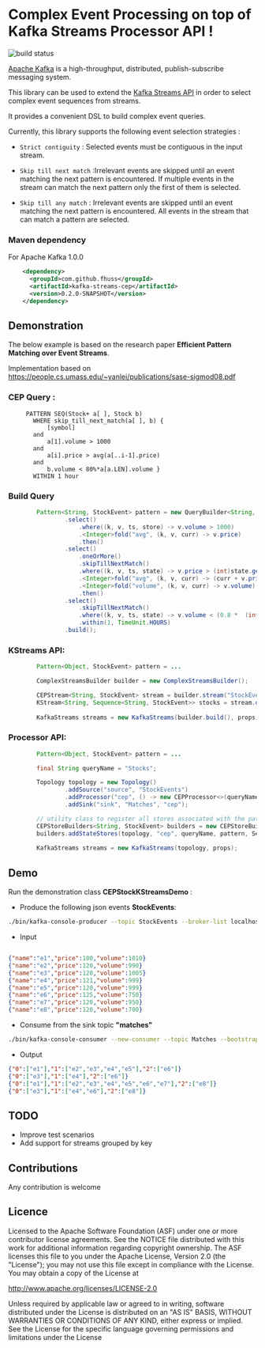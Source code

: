 Complex Event Processing on top of Kafka Streams Processor API !
=============================================================
![build status](https://travis-ci.org/fhussonnois/kafkastreams-cep.svg?branch=master)

[Apache Kafka](http://kafka.apache.org/) is a high-throughput, distributed, publish-subscribe messaging system.

This library can be used to extend the [Kafka Streams API](http://kafka.apache.org/documentation.html#streams) in order to select complex event sequences from streams.

It provides a convenient DSL to build complex event queries. 

Currently, this library supports the following event selection strategies :  

 * `Strict contiguity` :  Selected events must be contiguous in the input stream.

 * `Skip till next match` :Irrelevant events are skipped until an event matching the next pattern is encountered. If multiple events in the stream can match the next pattern only the first of them is selected.

 * `Skip till any match` : Irrelevant events are skipped until an event matching the next pattern is encountered. All events in the stream that can match a pattern are selected.
 
### Maven dependency

For Apache Kafka 1.0.0

```xml
    <dependency>
      <groupId>com.github.fhuss</groupId>
      <artifactId>kafka-streams-cep</artifactId>
      <version>0.2.0-SNAPSHOT</version>
    </dependency>
```
 
## Demonstration

The below example is based on the research paper **Efficient Pattern Matching over Event Streams**.

Implementation based on https://people.cs.umass.edu/~yanlei/publications/sase-sigmod08.pdf

### CEP Query :

```
     PATTERN SEQ(Stock+ a[ ], Stock b)
       WHERE skip_till_next_match(a[ ], b) {
           [symbol]
       and
           a[1].volume > 1000
       and
           a[i].price > avg(a[..i-1].price)
       and
           b.volume < 80%*a[a.LEN].volume }
       WITHIN 1 hour
```

### Build Query
```java
        Pattern<String, StockEvent> pattern = new QueryBuilder<String, StockEvent>()
                .select()
                    .where((k, v, ts, store) -> v.volume > 1000)
                    .<Integer>fold("avg", (k, v, curr) -> v.price)
                    .then()
                .select()
                    .oneOrMore()
                    .skipTillNextMatch()
                    .where((k, v, ts, state) -> v.price > (int)state.get("avg"))
                    .<Integer>fold("avg", (k, v, curr) -> (curr + v.price) / 2)
                    .<Integer>fold("volume", (k, v, curr) -> v.volume)
                    .then()
                .select()
                    .skipTillNextMatch()
                    .where((k, v, ts, state) -> v.volume < (0.8 *  (int)state.get("volume")))
                    .within(1, TimeUnit.HOURS)
                .build();
```

### KStreams API:
```java
        Pattern<Object, StockEvent> pattern = ...

        ComplexStreamsBuilder builder = new ComplexStreamsBuilder();

        CEPStream<String, StockEvent> stream = builder.stream("StockEvents");
        KStream<String, Sequence<String, StockEvent>> stocks = stream.query("Stocks", pattern, Serdes.String(), new StockEventSerDe());
        
        KafkaStreams streams = new KafkaStreams(builder.build(), props);
```

### Processor API:
```java
        Pattern<Object, StockEvent> pattern = ...

        final String queryName = "Stocks";

        Topology topology = new Topology()
                .addSource("source", "StockEvents")
                .addProcessor("cep", () -> new CEPProcessor<>(queryName, pattern), "source")
                .addSink("sink", "Matches", "cep");

        // utility class to register all stores associated with the pattern.
        CEPStoreBuilders<String, StockEvent> builders = new CEPStoreBuilders<>();
        builders.addStateStores(topology, "cep", queryName, pattern, Serdes.String(), new StockEventSerDe());
        
        KafkaStreams streams = new KafkaStreams(topology, props);
```

## Demo

Run the demonstration class **CEPStockKStreamsDemo** :

- Produce the following json events **StockEvents**:
```bash
./bin/kafka-console-producer --topic StockEvents --broker-list localhost:9092
```

- Input

```json

{"name":"e1","price":100,"volume":1010}
{"name":"e2","price":120,"volume":990}
{"name":"e3","price":120,"volume":1005}
{"name":"e4","price":121,"volume":999}
{"name":"e5","price":120,"volume":999}
{"name":"e6","price":125,"volume":750}
{"name":"e7","price":120,"volume":950}
{"name":"e8","price":120,"volume":700}

```


- Consume from the sink topic **"matches"**

```bash
./bin/kafka-console-consumer --new-consumer --topic Matches --bootstrap-server localhost:9092
```
- Output

```json
{"0":["e1"],"1":["e2","e3","e4","e5"],"2":["e6"]}
{"0":["e3"],"1":["e4"],"2":["e6"]}
{"0":["e1"],"1":["e2","e3","e4","e5","e6","e7"],"2":["e8"]}
{"0":["e3"],"1":["e4","e6"],"2":["e8"]}
```

## TODO
 * Improve test scenarios
 * Add support for streams grouped by key

## Contributions
Any contribution is welcome

## Licence
Licensed to the Apache Software Foundation (ASF) under one or more contributor license agreements. See the NOTICE file distributed with this work for additional information regarding copyright ownership. The ASF licenses this file to you under the Apache License, Version 2.0 (the "License"); you may not use this file except in compliance with the License. You may obtain a copy of the License at

http://www.apache.org/licenses/LICENSE-2.0

Unless required by applicable law or agreed to in writing, software distributed under the License is distributed on an "AS IS" BASIS, WITHOUT WARRANTIES OR CONDITIONS OF ANY KIND, either express or implied. See the License for the specific language governing permissions and limitations under the License
